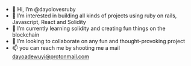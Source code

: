 - 👋 Hi, I’m @dayolovesruby
- 👀 I’m interested in building all kinds of projects using ruby on rails, Javascript, React and Solidity
- 🌱 I’m currently learning solidity and creating fun things on the blockchain
- 💞️ I’m looking to collaborate on any fun and thought-provoking project
- 📫 you can reach me by shooting me a mail dayoadewuyi@protonmail.com

<!---
dayolovesruby/dayolovesruby is a ✨ special ✨ repository because its `README.md` (this file) appears on your GitHub profile.
You can click the Preview link to take a look at your changes.
--->
